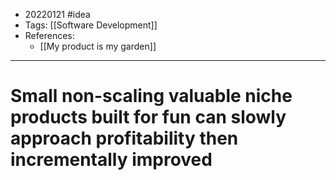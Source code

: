 - 20220121 #idea
- Tags: [[Software Development]]
- References:
	- [[My product is my garden]]

---

# Small non-scaling valuable niche products built for fun can slowly approach profitability then incrementally improved